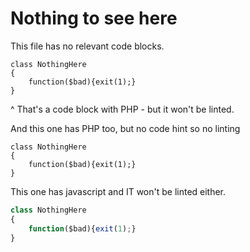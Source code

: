 # Nothing to see here

This file has no relevant code blocks.

    class NothingHere
    {
        function($bad){exit(1);}
    }

^ That's a code block with PHP - but it won't be linted.

And this one has PHP too, but no code hint so no linting

```
class NothingHere
{
    function($bad){exit(1);}
}
```

This one has javascript and IT won't be linted either.

```js
class NothingHere
{
    function($bad){exit(1);}
}
```
